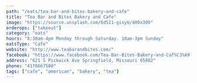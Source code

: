 ```yaml
---
path: "/eats/tea-bar-and-bites-bakery-and-cafe"
title: "Tea Bar and Bites Bakery and Cafe"
image: "https://source.unsplash.com/6d5I1-gixyU/400x300"
orderops: ["takeout"]
category: "eats"
hours: "8:30am-4pm Monday through Saturday. 10am-3pm Sunday"
eatsType: "Cafe"
website: "http://www.teabarandbites.com/"
facebook: "https://www.facebook.com/Tea-Bar-Bites-Bakery-and-Caf%C3%A9-107989857122"
address: "621 S Pickwick Ave Springfield, Missouri 65802"
phone: "4178667500"
tags: ["cafe", "american", "bakery", "tea"]
---
```

